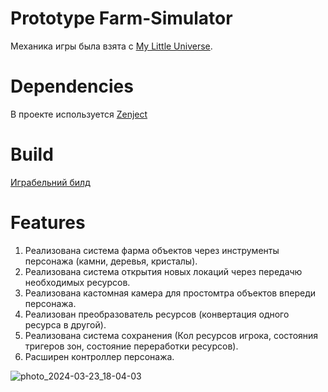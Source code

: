 # Prototype Farm-Simulator
Механика игры была взята с [My Little Universe](https://play.google.com/store/apps/details?id=com.savetheworld.game).

# Dependencies
В проекте используется [Zenject](https://github.com/Mathijs-Bakker/Extenject)

# Build
[Играбельний билд](https://drive.google.com/file/d/1wJIayoOnliTvuIlsLqhvnceSA0YEoTVu/view?usp=sharing)

# Features
1. Реализована система фарма объектов через инструменты персонажа (камни, деревья, кристалы).
2. Реализована система открытия новых локаций через передачю необходимых ресурсов.
3. Реализована кастомная камера для простомтра объектов впереди персонажа.
4. Реализован преобразователь ресурсов (конвертация одного ресурса в другой).
5. Реализована система сохранения (Кол ресурсов игрока, состояния тригеров зон, состояние переработки ресурсов).
6. Расширен контроллер персонажа.
   
![photo_2024-03-23_18-04-03](https://github.com/SergeyVolik/Volik_Sergey_21_03_2024/assets/29128689/7bcd75d0-e107-41d7-84d1-4a2269c0e00e)



